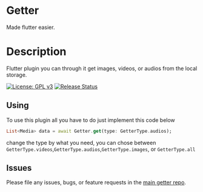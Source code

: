 # Getter
Made flutter easier.


# Description

Flutter plugin you can through it get images, videos, or audios from the local storage.


[![License: GPL v3](https://img.shields.io/badge/License-GPLv3-blue.svg)](https://www.gnu.org/licenses/gpl-3.0)
[![Release Status](https://github.com/flutter/packages/actions/workflows/release.yml/badge.svg)](https://github.com/nesyou01/getter)


## Using

To use this plugin all you have to do just implement this code below

```dart
List<Media> data = await Getter.get(type: GetterType.audios);

```
change the type by what you need, you can chose between ``GetterType.videos``,``GetterType.audios``,``GetterType.images``, or ``GetterType.all``

## Issues

Please file any issues, bugs, or feature requests in the [main getter
repo](https://github.com/nesyou01/getter/issues/new).

